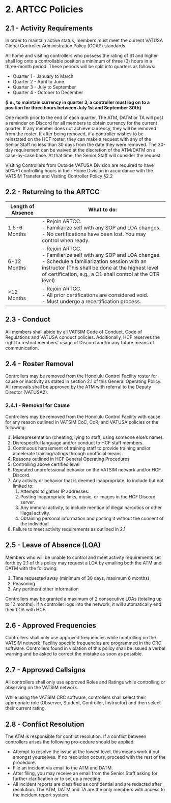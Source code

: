 # 2. ARTCC Policies

## 2.1 - Activity Requirements

In order to maintain active status, members must meet the current VATUSA Global Controller Administration Policy (GCAP) standards.

All home and visiting controllers who possess the rating of S1 and higher shall log onto a controllable position a minimum of three (3) hours in a three-month period. These periods will be split into quarters as follows:

- Quarter 1 - January to March
- Quarter 2 - April to June
- Quarter 3 - July to September
- Quarter 4 - October to December

**(i.e., to maintain currency in quarter 3, a controller must log on to a position for three hours between July 1st and September 30th)**

One month prior to the end of each quarter, The ATM, DATM or TA will post a reminder on Discord for all members to obtain currency for the current quarter. If any member does not achieve currency, they will be removed from the roster. If after being removed, if a controller wishes to be reinstated on the HCF roster, they can make a request with any of the Senior Staff no less than 30 days from the date they were removed. The 30-day requirement can be waived at the discretion of the ATM/DATM on a case-by-case base. At that time, the Senior Staff will consider the request.

Visiting Controllers from Outside VATUSA Division are required to have 50%+1 controlling hours in their Home Division in accordance with the VATSIM Transfer and Visiting Controller Policy §2.2

## 2.2 - Returning to the ARTCC

| Length of Absence | What to do: |
|---|---|
| 1.5-6 Months | - Rejoin ARTCC.<br>- Familiarize self with any SOP and LOA changes.<br>- No certifications have been lost. You may control when ready. |
| 6-12 Months | - Rejoin ARTCC.<br>- Familiarize self with any SOP and LOA changes.<br>- Schedule a familiarization session with an instructor (This shall be done at the highest level of certification, e.g., a C1 shall control at the CTR level) |
| >12 Months | - Rejoin ARTCC.<br>- All prior certifications are considered void.<br>- Must undergo a recertification process. |

## 2.3 - Conduct

All members shall abide by all VATSIM Code of Conduct, Code of Regulations and VATUSA conduct policies. Additionally, HCF reserves the right to restrict members’ usage of Discord and/or any future means of communication.

## 2.4 - Roster Removal

Controllers may be removed from the Honolulu Control Facility roster for cause or inactivity as stated in section 2.1 of this General Operating Policy. All removals shall be approved by the ATM with referral to the Deputy Director (VATUSA2).

### 2.4.1 - Removal for Cause

Controllers may be removed from the Honolulu Control Facility with cause for any reason outlined in VATSIM CoC, CoR, and VATUSA policies or the following:

1. Misrepresentation (cheating, lying to staff, using someone else’s name).
2. Disrespectful language and/or conduct to HCF staff members.
3. Continuous harassment of training staff to provide training and/or accelerate training/ratings through unofficial means.
4. Reasons outlined in HCF General Operating Procedures
5. Controlling above certified level
6. Repeated unprofessional behavior on the VATSIM network and/or HCF Discord.
7. Any activity or behavior that is deemed inappropriate, to include but not limited to:
   1. Attempts to gather IP addresses.
   2. Posting inappropriate links, music, or images in the HCF Discord server.
   3. Any immoral activity, to include mention of illegal narcotics or other illegal activity.
   4. Obtaining personal information and posting it without the consent of the individual.
8. Failure to meet activity requirements as outlined in 2.1.

## 2.5 - Leave of Absence (LOA)

Members who will be unable to control and meet activity requirements set forth by 2.1 of this policy may request a LOA by emailing both the ATM and DATM with the following:

1. Time requested away (minimum of 30 days, maximum 6 months)
2. Reasoning
3. Any pertinent other information

Controllers may be granted a maximum of 2 consecutive LOAs (totaling up to 12 months). If a controller logs into the network, it will automatically end their LOA with HCF.

## 2.6 - Approved Frequencies
Controllers shall only use approved frequencies while controlling on the VATSIM network. Facility specific frequencies are programmed in the CRC software. Controllers found in violation of this policy shall be issued a verbal warning and be asked to correct the mistake as soon as possible.

## 2.7 - Approved Callsigns

All controllers shall only use approved Roles and Ratings while controlling or observing on the VATSIM network.

While using the VATSIM CRC software, controllers shall select their appropriate role (Observer, Student, Controller, Instructor) and then select their current rating.

## 2.8 - Conflict Resolution

The ATM is responsible for conflict resolution. If a conflict between controllers arises the following pro-cedure should be applied:

- Attempt to resolve the issue at the lowest level, this means work it out amongst yourselves. If no resolution occurs, proceed with the rest of the procedure.
- File an incident via email to the ATM and DATM.
- After filing, you may receive an email from the Senior Staff asking for further clarification or to set up a meeting.
- All incident reports are classified as confidential and are redacted after resolution. The ATM, DATM and TA are the only members with access to the incident report system.
